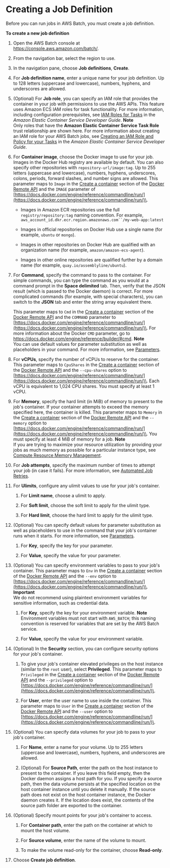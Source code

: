 # Creating a Job Definition<a name="create-job-definition"></a>

Before you can run jobs in AWS Batch, you must create a job definition\.

**To create a new job definition**

1. Open the AWS Batch console at [https://console\.aws\.amazon\.com/batch/](https://console.aws.amazon.com/batch/)\.

1. From the navigation bar, select the region to use\.

1. In the navigation pane, choose **Job definitions**, **Create**\.

1. For **Job definition name**, enter a unique name for your job definition\. Up to 128 letters \(uppercase and lowercase\), numbers, hyphens, and underscores are allowed\.

1. \(Optional\) For **Job role**, you can specify an IAM role that provides the container in your job with permissions to use the AWS APIs\. This feature uses Amazon ECS IAM roles for task functionality\. For more information, including configuration prerequisites, see [IAM Roles for Tasks](http://docs.aws.amazon.com/AmazonECS/latest/developerguide/task-iam-roles.html) in the *Amazon Elastic Container Service Developer Guide*\.
**Note**  
Only roles that have the **Amazon Elastic Container Service Task Role** trust relationship are shown here\. For more information about creating an IAM role for your AWS Batch jobs, see [Creating an IAM Role and Policy for your Tasks](http://docs.aws.amazon.com/AmazonECS/latest/developerguide/task-iam-roles.html#create_task_iam_policy_and_role) in the *Amazon Elastic Container Service Developer Guide*\.

1. For **Container image**, choose the Docker image to use for your job\. Images in the Docker Hub registry are available by default\. You can also specify other repositories with `repository-url/image:tag`\. Up to 255 letters \(uppercase and lowercase\), numbers, hyphens, underscores, colons, periods, forward slashes, and number signs are allowed\. This parameter maps to `Image` in the [Create a container](https://docs.docker.com/engine/reference/api/docker_remote_api_v1.24/#create-a-container) section of the [Docker Remote API](https://docs.docker.com/engine/reference/api/docker_remote_api_v1.24/) and the `IMAGE` parameter of [https://docs.docker.com/engine/reference/commandline/run/](https://docs.docker.com/engine/reference/commandline/run/)\.

   + Images in Amazon ECR repositories use the full `registry/repository:tag` naming convention\. For example, `aws_account_id.dkr.ecr.region.amazonaws.com``/my-web-app:latest`

   + Images in official repositories on Docker Hub use a single name \(for example, `ubuntu` or `mongo`\)\.

   + Images in other repositories on Docker Hub are qualified with an organization name \(for example, `amazon/amazon-ecs-agent`\)\.

   + Images in other online repositories are qualified further by a domain name \(for example, `quay.io/assemblyline/ubuntu`\)\.

1. For **Command**, specify the command to pass to the container\. For simple commands, you can type the command as you would at a command prompt in the **Space delimited** tab\. Then, verify that the JSON result \(which is passed to the Docker daemon\) is correct\. For more complicated commands \(for example, with special characters\), you can switch to the **JSON** tab and enter the string array equivalent there\.

   This parameter maps to `Cmd` in the [Create a container](https://docs.docker.com/engine/reference/api/docker_remote_api_v1.24/#create-a-container) section of the [Docker Remote API](https://docs.docker.com/engine/reference/api/docker_remote_api_v1.24/) and the `COMMAND` parameter to [https://docs.docker.com/engine/reference/commandline/run/](https://docs.docker.com/engine/reference/commandline/run/)\. For more information about the Docker `CMD` parameter, go to [https://docs\.docker\.com/engine/reference/builder/\#cmd](https://docs.docker.com/engine/reference/builder/#cmd)\.
**Note**  
You can use default values for parameter substitution as well as placeholders in your command\. For more information, see [Parameters](job_definition_parameters.md#parameters)\.

1. For **vCPUs**, specify the number of vCPUs to reserve for the container\. This parameter maps to `CpuShares` in the [Create a container](https://docs.docker.com/engine/reference/api/docker_remote_api_v1.24/#create-a-container) section of the [Docker Remote API](https://docs.docker.com/engine/reference/api/docker_remote_api_v1.24/) and the `--cpu-shares` option to [https://docs.docker.com/engine/reference/commandline/run/](https://docs.docker.com/engine/reference/commandline/run/)\. Each vCPU is equivalent to 1,024 CPU shares\. You must specify at least 1 vCPU\.

1. For **Memory**, specify the hard limit \(in MiB\) of memory to present to the job's container\. If your container attempts to exceed the memory specified here, the container is killed\. This parameter maps to `Memory` in the [Create a container](https://docs.docker.com/engine/reference/api/docker_remote_api_v1.24/#create-a-container) section of the [Docker Remote API](https://docs.docker.com/engine/reference/api/docker_remote_api_v1.24/) and the `--memory` option to [https://docs.docker.com/engine/reference/commandline/run/](https://docs.docker.com/engine/reference/commandline/run/)\. You must specify at least 4 MiB of memory for a job\.
**Note**  
If you are trying to maximize your resource utilization by providing your jobs as much memory as possible for a particular instance type, see [Compute Resource Memory Management](memory-management.md)\.

1. For **Job attempts**, specify the maximum number of times to attempt your job \(in case it fails\)\. For more information, see [Automated Job Retries](job_retries.md)\.

1. For **Ulimits**, configure any ulimit values to use for your job's container\.

   1. For **Limit name**, choose a ulimit to apply\.

   1. For **Soft limit**, choose the soft limit to apply for the ulimit type\.

   1. For **Hard limit**, choose the hard limit to apply for the ulimit type\.

1. \(Optional\) You can specify default values for parameter substitution as well as placeholders to use in the command that your job's container runs when it starts\. For more information, see [Parameters](job_definition_parameters.md#parameters)\.

   1. For **Key**, specify the key for your parameter\.

   1. For **Value**, specify the value for your parameter\.

1. \(Optional\) You can specify environment variables to pass to your job's container\. This parameter maps to `Env` in the [Create a container](https://docs.docker.com/engine/reference/api/docker_remote_api_v1.24/#create-a-container) section of the [Docker Remote API](https://docs.docker.com/engine/reference/api/docker_remote_api_v1.24/) and the `--env` option to [https://docs.docker.com/engine/reference/commandline/run/](https://docs.docker.com/engine/reference/commandline/run/)\.
**Important**  
We do not recommend using plaintext environment variables for sensitive information, such as credential data\.

   1. For **Key**, specify the key for your environment variable\.
**Note**  
Environment variables must not start with `AWS_BATCH`; this naming convention is reserved for variables that are set by the AWS Batch service\.

   1. For **Value**, specify the value for your environment variable\.

1. \(Optional\) In the **Security** section, you can configure security options for your job's container\.

   1. To give your job's container elevated privileges on the host instance \(similar to the `root` user\), select **Privileged**\. This parameter maps to `Privileged` in the [Create a container](https://docs.docker.com/engine/reference/api/docker_remote_api_v1.24/#create-a-container) section of the [Docker Remote API](https://docs.docker.com/engine/reference/api/docker_remote_api_v1.24/) and the `--privileged` option to [https://docs.docker.com/engine/reference/commandline/run/](https://docs.docker.com/engine/reference/commandline/run/)\.

   1. For **User**, enter the user name to use inside the container\. This parameter maps to `User` in the [Create a container](https://docs.docker.com/engine/reference/api/docker_remote_api_v1.24/#create-a-container) section of the [Docker Remote API](https://docs.docker.com/engine/reference/api/docker_remote_api_v1.24/) and the `--user` option to [https://docs.docker.com/engine/reference/commandline/run/](https://docs.docker.com/engine/reference/commandline/run/)\.

1. \(Optional\) You can specify data volumes for your job to pass to your job's container\.

   1. For **Name**, enter a name for your volume\. Up to 255 letters \(uppercase and lowercase\), numbers, hyphens, and underscores are allowed\.

   1. \(Optional\) For **Source Path**, enter the path on the host instance to present to the container\. If you leave this field empty, then the Docker daemon assigns a host path for you\. If you specify a source path, then the data volume persists at the specified location on the host container instance until you delete it manually\. If the source path does not exist on the host container instance, the Docker daemon creates it\. If the location does exist, the contents of the source path folder are exported to the container\.

1. \(Optional\) Specify mount points for your job's container to access\.

   1. For **Container path**, enter the path on the container at which to mount the host volume\.

   1. For **Source volume**, enter the name of the volume to mount\.

   1. To make the volume read\-only for the container, choose **Read\-only**\.

1. Choose **Create job definition**\.
